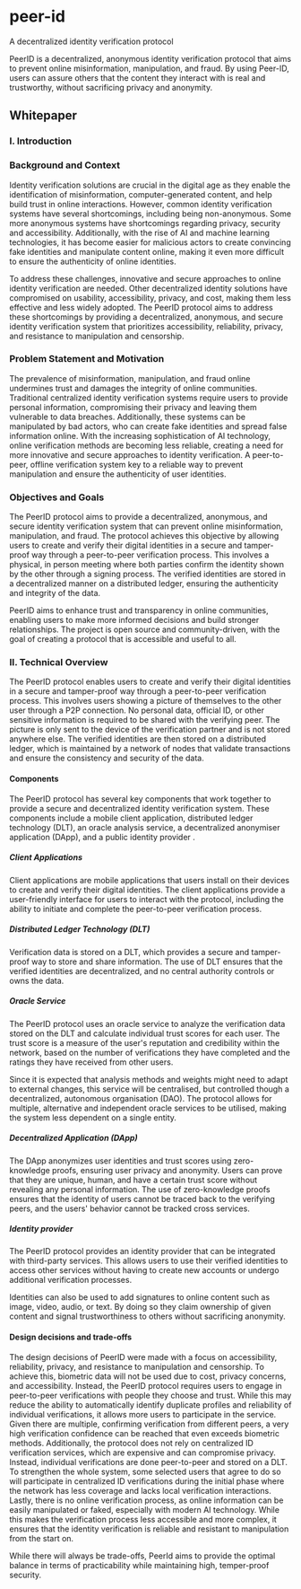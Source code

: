 # peer-id
A decentralized identity verification protocol

PeerID is a decentralized, anonymous identity verification protocol that aims to prevent online misinformation, manipulation, and fraud. By using Peer-ID, users can assure others that the content they interact with is real and trustworthy, without sacrificing privacy and anonymity.

## Whitepaper


### I. Introduction

### Background and Context

Identity verification solutions are crucial in the digital age as they enable the identification of misinformation, computer-generated content, and help build trust in online interactions. However, common identity verification systems have several shortcomings, including being non-anonymous. Some more anonymous systems have shortcomings regarding privacy, security and accessibility. Additionally, with the rise of AI and machine learning technologies, it has become easier for malicious actors to create convincing fake identities and manipulate content online, making it even more difficult to ensure the authenticity of online identities.

To address these challenges, innovative and secure approaches to online identity verification are needed. Other decentralized identity solutions have compromised on usability, accessibility, privacy, and cost, making them less effective and less widely adopted. The PeerID protocol aims to address these shortcomings by providing a decentralized, anonymous, and secure identity verification system that prioritizes accessibility, reliability, privacy, and resistance to manipulation and censorship.

### Problem Statement and Motivation

The prevalence of misinformation, manipulation, and fraud online undermines trust and damages the integrity of online communities. Traditional centralized identity verification systems require users to provide personal information, compromising their privacy and leaving them vulnerable to data breaches. Additionally, these systems can be manipulated by bad actors, who can create fake identities and spread false information online. With the increasing sophistication of AI technology, online verification methods are becoming less reliable, creating a need for more innovative and secure approaches to identity verification. A peer-to-peer, offline verification system key to a reliable way to prevent manipulation and ensure the authenticity of user identities.

### Objectives and Goals

The PeerID protocol aims to provide a decentralized, anonymous, and secure identity verification system that can prevent online misinformation, manipulation, and fraud. The protocol achieves this objective by allowing users to create and verify their digital identities in a secure and tamper-proof way through a peer-to-peer verification process. This involves a physical, in person meeting where both parties confirm the identity shown by the other through a signing process. The verified identities are stored in a decentralized manner on a distributed ledger, ensuring the authenticity and integrity of the data. 

PeerID aims to enhance trust and transparency in online communities, enabling users to make more informed decisions and build stronger relationships. The project is open source and community-driven, with the goal of creating a protocol that is accessible and useful to all.

### II. Technical Overview

The PeerID protocol enables users to create and verify their digital identities in a secure and tamper-proof way through a peer-to-peer verification process. This involves users showing a picture of themselves to the other user through a P2P connection. No personal data, official ID, or other sensitive information is required to be shared with the verifying peer. The picture is only sent to the device of the verification partner and is not stored anywhere else. The verified identities are then stored on a distributed ledger, which is maintained by a network of nodes that validate transactions and ensure the consistency and security of the data.

#### Components

The PeerID protocol has several key components that work together to provide a secure and decentralized identity verification system. These components include a mobile client application, distributed ledger technology (DLT), an oracle analysis service, a decentralized anonymiser application (DApp), and a public identity provider .

##### Client Applications

Client applications are mobile applications that users install on their devices to create and verify their digital identities. The client applications provide a user-friendly interface for users to interact with the protocol, including the ability to initiate and complete the peer-to-peer verification process.

##### Distributed Ledger Technology (DLT)

Verification data is stored on a DLT, which provides a secure and tamper-proof way to store and share information. The use of DLT ensures that the verified identities are decentralized, and no central authority controls or owns the data.

##### Oracle Service

The PeerID protocol uses an oracle service to analyze the verification data stored on the DLT and calculate individual trust scores for each user. The trust score is a measure of the user's reputation and credibility within the network, based on the number of verifications they have completed and the ratings they have received from other users.

Since it is expected that analysis methods and weights might need to adapt to external changes, this service will be centralised, but controlled though a decentralized, autonomous organisation (DAO). The protocol allows for multiple, alternative and independent oracle services to be utilised, making the system less dependent on a single entity.  

##### Decentralized Application (DApp)

The DApp anonymizes user identities and trust scores using zero-knowledge proofs, ensuring user privacy and anonymity. Users can prove that they are unique, human, and have a certain trust score without revealing any personal information. The use of zero-knowledge proofs ensures that the identity of users cannot be traced back to the verifying peers, and the users' behavior cannot be tracked cross services.

##### Identity provider

The PeerID protocol provides an identity provider that can be integrated with third-party services. This allows users to use their verified identities to access other services without having to create new accounts or undergo additional verification processes.

Identities can also be used to add signatures to online content such as image, video, audio, or text. By doing so they claim ownership of given content and signal trustworthiness to others without sacrificing anonymity. 

#### Design decisions and trade-offs

The design decisions of PeerID were made with a focus on accessibility, reliability, privacy, and resistance to manipulation and censorship. To achieve this, biometric data will not be used due to cost, privacy concerns, and accessibility. Instead, the PeerID protocol requires users to engage in peer-to-peer verifications with people they choose and trust. While this may reduce the ability to automatically identify duplicate profiles and reliability of individual verifications, it allows more users to participate in the service. Given there are multiple, confirming verification from different peers, a very high verification confidence can be reached that even exceeds biometric methods. Additionally, the protocol does not rely on centralized ID verification services, which are expensive and can compromise privacy. Instead, individual verifications are done peer-to-peer and stored on a DLT. To strengthen the whole system, some selected users that agree to do so will participate in centralized ID verifications during the initial phase where the network has less coverage and lacks local verification interactions. Lastly, there is no online verification process, as online information can be easily manipulated or faked, especially with modern AI technology. While this makes the verification process less accessible and more complex, it ensures that the identity verification is reliable and resistant to manipulation from the start on.

While there will always be trade-offs, PeerId aims to provide the optimal balance in terms of practicability while maintaining high, temper-proof security. 
